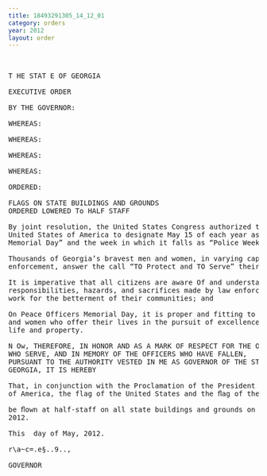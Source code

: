 ```yaml
---
title: 18493291305_14_12_01
category: orders
year: 2012
layout: order
---
```


<pre>    

T HE STAT E OF GEORGIA

EXECUTIVE ORDER

BY THE GOVERNOR:

WHEREAS:

WHEREAS:

WHEREAS:

WHEREAS:

ORDERED:

FLAGS ON STATE BUILDINGS AND GROUNDS
ORDERED LOWERED To HALF STAFF

By joint resolution, the United States Congress authorized the President of the
United States of America to designate May 15 of each year as “Peace Officers
Memorial Day” and the week in which it falls as “Police Week”; and

Thousands of Georgia’s bravest men and women, in varying capacities of law
enforcement, answer the call “TO Protect and TO Serve” their fellow man; and

It is imperative that all citizens are aware Of and understand the duties,
responsibilities, hazards, and sacrifices made by law enforcement officers who
work for the betterment of their communities; and

On Peace Officers Memorial Day, it is proper and fitting to honor the brave men
and women who offer their lives in the pursuit of excellence and the protection Of
life and property.

N Ow, THEREFORE, IN HONOR AND AS A MARK OF RESPECT FOR THE OFFICERS
WHO SERVE, AND IN MEMORY OF THE OFFICERS WHO HAVE FALLEN,
PURSUANT TO THE AUTHORITY VESTED IN ME AS GOVERNOR OF THE STATE OF
GEORGIA, IT IS HEREBY

That, in conjunction with the Proclamation of the President of the United States
of America, the flag of the United States and the ﬂag of the State of Georgia shall

be ﬂown at half-staff on all state buildings and grounds on Tuesday, May 15,
2012.

This  day of May, 2012.

r\a~c=.e§..9..,

GOVERNOR

</pre>
